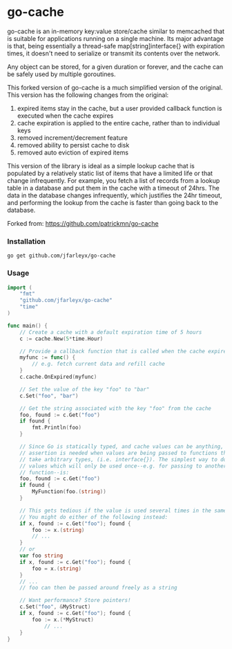 # go-cache

go-cache is an in-memory key:value store/cache similar to memcached that is suitable for applications running on a single machine. Its major advantage is that, being essentially a thread-safe map[string]interface{} with expiration times, it doesn't need to serialize or transmit its contents over the network.

Any object can be stored, for a given duration or forever, and the cache can be safely used by multiple goroutines.

This forked version of go-cache is a much simplified version of the original. This version 
has the following changes from the original:

1. expired items stay in the cache, but a user provided callback function is executed when the cache expires
2. cache expiration is applied to the entire cache, rather than to individual keys
3. removed increment/decrement feature
4. removed ability to persist cache to disk
5. removed auto eviction of expired items

This version of the library is ideal as a simple lookup cache that is populated by a relatively static list 
of items that have a limited life or that change infrequently. For example, you fetch a list of records from 
a lookup table in a database and put them in the cache with a timeout of 24hrs. The data in the database changes 
infrequently, which justifies the 24hr timeout, and performing the lookup from the cache is faster than going 
back to the database. 

Forked from: https://github.com/patrickmn/go-cache

### Installation

`go get github.com/jfarleyx/go-cache`

### Usage

```go
import (
	"fmt"
	"github.com/jfarleyx/go-cache"
	"time"
)

func main() {
	// Create a cache with a default expiration time of 5 hours
	c := cache.New(5*time.Hour)

	// Provide a callback function that is called when the cache expires
	myfunc := func() {
		// e.g. fetch current data and refill cache
	}
	c.cache.OnExpired(myfunc)

	// Set the value of the key "foo" to "bar"
	c.Set("foo", "bar")

	// Get the string associated with the key "foo" from the cache
	foo, found := c.Get("foo")
	if found {
		fmt.Println(foo)
	}

	// Since Go is statically typed, and cache values can be anything, type
	// assertion is needed when values are being passed to functions that don't
	// take arbitrary types, (i.e. interface{}). The simplest way to do this for
	// values which will only be used once--e.g. for passing to another
	// function--is:
	foo, found := c.Get("foo")
	if found {
		MyFunction(foo.(string))
	}

	// This gets tedious if the value is used several times in the same function.
	// You might do either of the following instead:
	if x, found := c.Get("foo"); found {
		foo := x.(string)
		// ...
	}
	// or
	var foo string
	if x, found := c.Get("foo"); found {
		foo = x.(string)
	}
	// ...
	// foo can then be passed around freely as a string

	// Want performance? Store pointers!
	c.Set("foo", &MyStruct)
	if x, found := c.Get("foo"); found {
		foo := x.(*MyStruct)
			// ...
	}
}
```
